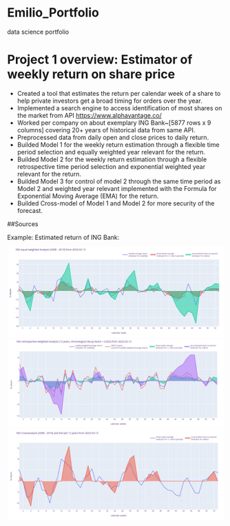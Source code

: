 # Emilio_Portfolio
data science portfolio
# Project 1 overview: Estimator of weekly return on share price
* Created a tool that estimates the return per calendar week of a share to help private investors get a broad timing for orders over the year. 
* Implemented a search engine to access identification of most shares on the market from API https://www.alphavantage.co/
* Worked per company on about exemplary ING Bank~[5877 rows x 9 columns] covering 20+ years of historical data from same API.
* Preprocessed data from daily open and close prices to daily return.
* Builded Model 1 for the weekly return estimation through a flexible time period selection and equally weighted year relevant for the return.
* Builded Model 2 for the weekly return estimation through a flexible retrospective time period selection and exponential weighted year relevant for the return.
* Builded Model 3 for control of model 2 through the same time period as Model 2 and weighted year relevant implemented with the Formula for Exponential Moving Average (EMA) for the return.
* Builded Cross-model of Model 1 and Model 2 for more security of the forecast.

##Sources

Example: Estimated return of ING Bank:

![](/Images/INGreturnanalysis20082010.jpg)
![](/Images/INGretrospectivereturnanalysis12years.jpg)
![](/Images/INGreturncrossanalysis2008201012years.jpg)
